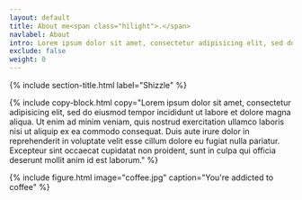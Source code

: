 ```yaml
---
layout: default
title: About me<span class="hilight">.</span>
navlabel: About
intro: Lorem ipsum dolor sit amet, consectetur adipisicing elit, sed do eiusmod tempor incididunt ut labore et dolore magna aliqua.
exclude: false
weight: 0
---
```


{% include section-title.html label="Shizzle" %}

{% include copy-block.html copy="Lorem ipsum dolor sit amet, consectetur adipisicing elit, sed do eiusmod tempor incididunt ut labore et dolore magna aliqua. Ut enim ad minim veniam, quis nostrud exercitation ullamco laboris nisi ut aliquip ex ea commodo consequat. Duis aute irure dolor in reprehenderit in voluptate velit esse cillum dolore eu fugiat nulla pariatur. Excepteur sint occaecat cupidatat non proident, sunt in culpa qui officia deserunt mollit anim id est laborum." %}

{% include figure.html image="coffee.jpg" caption="You're addicted to coffee" %}
